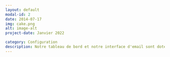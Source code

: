 ```yaml
---
layout: default
modal-id: 2
date: 2014-07-17
img: cake.png
alt: image-alt
project-date: Janvier 2022

category: Configuration
description: Notre tableau de bord et notre interface d'email sont dotés d'une conception intuitive, afin que les utilisateurs de tout niveau de compétence puissent utiliser nos services d'hébergeur d'email. De plus, notre fonctionnalité de configuration automatique facilite la mise en place de votre compte sur différents appareils et clients - nul besoin de connaître IMAP, POP3 ou SMTP.
---
```

